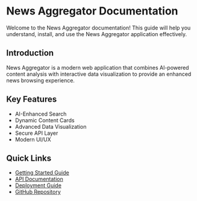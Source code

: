 # News Aggregator Documentation

Welcome to the News Aggregator documentation! This guide will help you understand, install, and use the News Aggregator application effectively.

## Introduction

News Aggregator is a modern web application that combines AI-powered content analysis with interactive data visualization to provide an enhanced news browsing experience.

## Key Features

- AI-Enhanced Search
- Dynamic Content Cards
- Advanced Data Visualization
- Secure API Layer
- Modern UI/UX

## Quick Links

- [Getting Started Guide](/guide/installation)
- [API Documentation](/api/overview)
- [Deployment Guide](/deploy/production)
- [GitHub Repository](https://github.com/yourusername/news-aggregator)
